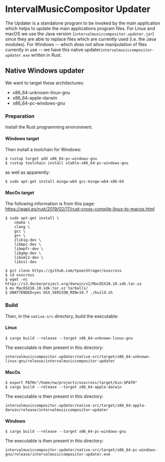 # IntervalMusicCompositor Updater

The Updater is a standalone program to be invoked by the main application which helps to update the main applications program files.
For Linux and macOS we use the Java version (`intervalmusiccompositor.updater.jar`) since they are able to replace files which are currently used (i.e. the Java modules). 
For Windows -- which does not allow manipulation of files currently in use -- we have this native updater`intervalmusiccompositor-updater.exe` written in Rust.

## Native Windows updater

We want to target these architectures:

- x86_64-unknown-linux-gnu
- x86_64-apple-darwin
- x86_64-pc-windows-gnu

### Preparation

Install the Rust programming environment. 

#### Windows target

Then install a toolchain for Windows:

    $ rustup target add x86_64-pc-windows-gnu
    $ rustup toolchain install stable-x86_64-pc-windows-gnu

as well as apparently:

    $ sudo apt-get install mingw-w64 gcc-mingw-w64-x86-64

#### MacOs target

The following information is from this page: https://wapl.es/rust/2019/02/17/rust-cross-compile-linux-to-macos.html

    $ sudo apt-get install \
        cmake \
        clang \
        gcc \
        g++ \
        zlib1g-dev \
        libmpc-dev \
        libmpfr-dev \
        libgmp-dev \
        libxml2-dev \
        libssl-dev

    $ git clone https://github.com/tpoechtrager/osxcross
    $ cd osxcross
    $ wget -nc https://s3.dockerproject.org/darwin/v2/MacOSX10.10.sdk.tar.xz
    $ mv MacOSX10.10.sdk.tar.xz tarballs/
    $ UNATTENDED=yes OSX_VERSION_MIN=10.7 ./build.sh

### Build

Then, in the `native-src` directory, build the executable:

#### Linux

    $ cargo build --release --target x86_64-unknown-linux-gnu

The executable is then present in this directory:

    intervalmusiccompositor.updater/native-src/target/x86_64-unknown-linux-gnu/release/intervalmusiccompositor-updater

#### MacOs

    $ export PATH="/home/nw/projects/osxcross/target/bin:$PATH"
    $ cargo build --release --target x86_64-apple-darwin

The executable is then present in this directory:

    intervalmusiccompositor.updater/native-src/target/x86_64-apple-darwin/release/intervalmusiccompositor-updater

#### Windows

    $ cargo build --release --target x86_64-pc-windows-gnu

The executable is then present in this directory:

    intervalmusiccompositor.updater/native-src/target/x86_64-pc-windows-gnu/release/intervalmusiccompositor-updater.exe
